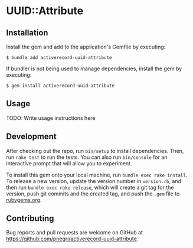 # UUID::Attribute

## Installation

Install the gem and add to the application's Gemfile by executing:

    $ bundle add activerecord-uuid-attribute

If bundler is not being used to manage dependencies, install the gem by executing:

    $ gem install activerecord-uuid-attribute

## Usage

TODO: Write usage instructions here

## Development

After checking out the repo, run `bin/setup` to install dependencies. Then, run `rake test` to run the tests. You can also run `bin/console` for an interactive prompt that will allow you to experiment.

To install this gem onto your local machine, run `bundle exec rake install`. To release a new version, update the version number in `version.rb`, and then run `bundle exec rake release`, which will create a git tag for the version, push git commits and the created tag, and push the `.gem` file to [rubygems.org](https://rubygems.org).

## Contributing

Bug reports and pull requests are welcome on GitHub at https://github.com/pnegri/activerecord-uuid-attribute.
